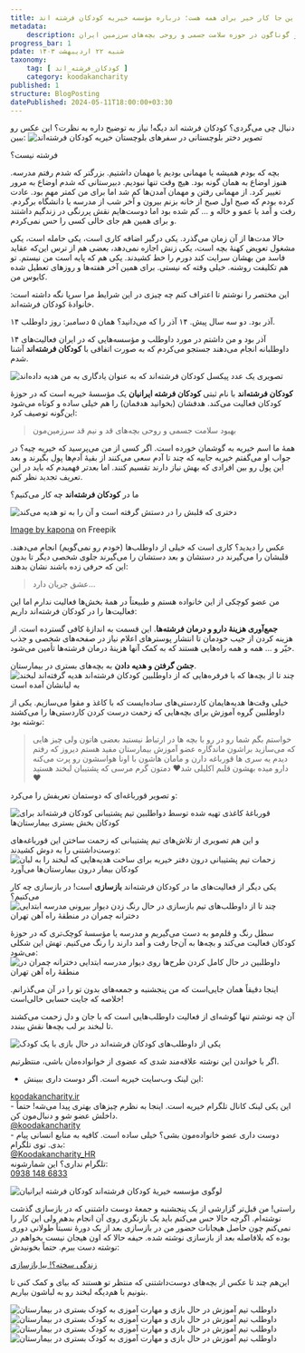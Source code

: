 ```yaml
---
title: این جا کار خیر برای همه هست؛ درباره مؤسسه خیریه کودکان فرشته اند
metadata: 
    description: مؤسسه خیریه کودکان فرشته‌ اند کودکان فرشته ایرانیان یک خیریه داوطلبی با فعالیت‌های متنوع و گوناگون در حوزه سلامت جسمی و روحی بچه‌های سرزمین ایران
progress_bar: 1
pdate: شنبه ۲۲ اردیبهشت ۱۴۰۳
taxonomy:
    tag: [ کودکان_فرشته_اند ]
    category: koodakancharity
published: 1
structure: BlogPosting
datePublished: 2024-05-11T18:00:00+03:30
---
```


دنبال چی می‌گردی؟ کودکان فرشته‌ اند دیگه! نیاز به توضیح داره به نظرت؟ این عکس رو ببین:
![ تصویر دختر بلوچستانی در سفرهای بلوچستان خیریه کودکان فرشته‌اند](zf4.webp)

فرشته نیست؟

بچه که بودم همیشه یا مهمانی بودیم یا مهمان داشتیم. بزرگتر که شدم رفتم مدرسه. هنوز اوضاع به همان گونه بود. هیچ وقت تنها نبودیم. دبیرستانی که شدم اوضاع به مرور تغییر کرد. از مهمانی رفتن و مهمان آمدن‌ها کم شد اما برای من کمتر مهم بود. عادت کرده بودم که صبح اول صبح از خانه بزنم بیرون و آخر شب از مدرسه یا دانشگاه برگردم. رفت و آمد با عمو و خاله و ... کم شده بود اما دوست‌هایم نقش پررنگی در زندگیم داشتند و برای همین هم جای خالی کسی را حس نمی‌کردم.

حالا مدت‌ها از آن زمان‌ می‌گذرد. یکی درگیر اضافه کاری است، یکی حامله‌ است، یکی مشغول تعویض کهنهٔ بچه است، یکی زنش اجازه نمی‌دهد، بعضی‌ هم از ترس این‌که عقاید فاسد من بهشان سرایت کند دورم را خط کشیدند. یکی هم که پایه است من نیستم. تو هم تکلیفت روشنه. خیلی وقته که نیستی. برای همین آخر هفته‌ها و روزهای تعطیل شده کابوس من.

این مختصر را نوشتم تا اعتراف کنم چه چیزی در این شرایط مرا سرپا نگه داشته است: خانوادهٔ کودکان فرشته‌اند.

۱۴ آذر بود. دو سه سال پیش. ۱۴ آذر را که می‌دانید؟ همان ۵ دسامبر: روز داوطلب.
<!--
![ تعدادی داوطلب که دست‌هایشان را روی هم گذاشته‌اند تا به هم قول بدهند تا آخر پای کار می‌مانند ](zt1.webp?loading=lazy)
<div class="align-center">
<a href="https://www.freepik.com/free-photo/business-executives-with-hand-stacked_1005993.htm">Image by peoplecreations</a> on Freepik
</div>

ویکی پدیای انگلیسی در صفحهٔ کار داوطلبانه
[(Volunteering)](https://en.wikipedia.org/wiki/Volunteering)
نوشته:

<div dir=ltr>
<blockquote> Volunteering is a voluntary act of an individual or group freely giving time and labor, often for community service. Many volunteers are specifically trained in the areas they work, such as medicine, education, or emergency rescue. </blockquote>
</div>
-->

۱۴ آذر بود و من داشتم در مورد داوطلب و مؤسسه‌هایی که در ایران فعالیت‌های داوطلبانه انجام می‌دهند جستجو می‌کردم که به صورت اتفاقی با **کودکان فرشته‌اند** آشنا شدم.

![ تصویری یک عدد پیکسل کودکان فرشته‌اند که به عنوان یادگاری به من هدیه داده‌اند ](zf11.webp?loading=lazy)

**کودکان فرشته‌اند** با نام ثبتی **کودکان فرشته ایرانیان** یک مؤسسهٔ خیریه است که در حوزهٔ کودکان فعالیت می‌کند. هدفشان (بخوانید هدفمان) را هم خیلی ساده و کوتاه می‌شود این‌گونه توصیف کرد:

> بهبود  سلامت جسمی و روحی بچه‌های قد و نیم قد سرزمین‌مون


همهٔ ما اسم خیریه به گوشمان خورده است. اگر کسی از من می‌پرسید که خیریه چیه؟ در جواب او می‌گفتم خیریه جاییه که چند تا آدم سعی می‌کنند از بقیهٔ آدم‌ها پول بگیرند و بعد این پول رو بین افرادی که بهش نیاز دارند تقسیم کنند. اما بعدتر فهمیدم که باید در این تعریف تجدید نظر کنم. 

ما در **کودکان فرشته‌اند** چه کار می‌کنیم؟

![ دختری که قلبش را در دستش گرفته است و آن را به تو هدیه می‌کند ](zt2.webp?loading=lazy)
<div class="align-center">
<a href="https://www.freepik.com/premium-vector/female-hands-giving-red-heart-from-splash-watercolor-hand-drawn-sketch-illustration-paints_9939796.htm">Image by kapona</a> on Freepik
</div>

عکس را دیدید؟ کاری است که خیلی از داوطلب‌ها (خودم رو نمی‌گویم) انجام می‌دهند. قلبشان را می‌گیرند در دستشان و بعد دستشان را می‌گیرند جلوی شخصی دیگر تا بدون این که حرفی زده باشند نشان بدهند:

> عشق جریان دارد... 

من عضو کوچکی از این خانواده هستم و طبیعتاً در همهٔ بخش‌ها فعالیت ندارم اما این فعالیت‌ها را در کودکان فرشته‌اند داریم:

**جمع‌آوری هزینهٔ دارو و درمان فرشته‌ها**. این قسمت به اندازهٔ کافی گسترده است. از هزینه کردن از جیب خودمان تا انتشار پوستر‌های اعلام نیاز در صفحه‌های شخصی‌ و جذب خیّر و  ... همه و همه راه‌هایی هستند که به کمک‌ آنها هزینهٔ درمان فرشته‌ها تأمین می‌شود.

**جشن گرفتن و هدیه دادن** به بچه‌های بستری در بیمارستان. 
![ چند تا از بچه‌ها که با فرفره‌هایی که از داوطلبین کودکان فرشته‌اند هدیه گرفته‌اند لبخند به لبانشان آمده است ](zf8.webp?loading=lazy)

خیلی وقت‌ها هدیه‌هایمان کاردستی‌های ساده‌ایست که با کاغذ و مقوا می‌سازیم. یکی از داوطلبین گروه آموزش برای بچه‌هایی که زحمت درست کردن کاردستی‌ها را می‌کشند نوشته بود:

> خواستم بگم شما رو در رو با بچه ها در ارتباط نیستید بعضی هاتون
ولی چیز هایی که می‌سازید براشون ماندگاره
عضو آموزش بیمارستان مفید هستم دیروز که رفتم دیدم یه سری ها قورباغه دارن و مامان هاشون با اونا هواسشون رو پرت می‌کنه دارو میده بهشون قلبم اکلیلی شد❤️
دمتون گرم 
مرسی که پشتیبان لبخند هستید❤️

و تصویر قورباغه‌ای که دوستمان تعریفش را می‌کرد:

![ قورباغهٔ کاغذی تهیه شده توسط دواطلبین تیم پشتیبانی کودکان فرشته‌اند برای کودکان بخش بستری بیمارستان‌ها ](zf.webp?loading=lazy)

و این هم تصویری از تلاش‌های تیم پشتیبانی که زحمت ساختن این قورباغه‌های دوست‌داشتنی را به دوش کشیدند:
![ زحمات تیم پشتیبانی درون دفتر خیریه برای ساخت هدیه‌هایی که لبخند را به لبان کودکان بیمار درون بیمارستان‌ها می‌آورد ](zf2.webp?loading=lazy)

یکی دیگر از فعالیت‌های ما در کودکان فرشته‌اند **بازسازی** است! در بازسازی چه کار می‌کنیم؟ 
![ چند تا از داوطلب‌های تیم بازسازی در حال رنگ زدن دیوار بیرونی مدرسه ابتدایی دخترانه چمران در منطقهٔ راه آهن تهران ](zf9.webp?loading=lazy)

سطل رنگ و قلم‌مو به دست می‌گیریم و مدرسه یا مؤسسه‌ٔ کوچک‌تری که در حوزهٔ کودکان فعالیت می‌کند و بچه‌ها به آن‌جا رفت و آمد دارند را رنگ می‌کنیم. تهش این شکلی می‌شود:
![ داوطلبین در حال کامل کردن طرح‌ها روی دیوار مدرسه ابتدایی دخترانه چمران در منطقهٔ راه آهن تهران ](zf10.webp?loading=lazy)

 اینجا دقیقاً همان‌ جایی‌است که من پنجشنبه و جمعه‌های بدون تو را در آن می‌گذرانم. خلاصه که جایت حسابی خالی‌است!

آن چه نوشتم تنها گوشه‌ای از فعالیت داوطلب‌هایی‌ است که با جان و دل زحمت می‌کشند تا لبخند بر لب بچه‌ها نقش ببندد.

![ یکی از داوطلب‌های کودکان فرشته‌اند در حال بازی با یک کودک ](zf3.webp?loading=lazy)

اگر با خواندن این نوشته علاقه‌مند شدی که عضوی از خوانواده‌مان باشی، منتظرتیم.

- این لینک وب‌سایت خیریه است. اگر دوست داری ببینش:
<div dir=ltr>
<a href="https://koodakancharity.ir">koodakancharity.ir</a> 
</div>
- این یکی لینک کانال تلگرام خیریه است. اینجا به نظرم چیزهای بهتری پیدا می‌شه! حتماً داخلش عضو شو و دنبال‌مون کن.
<div dir=ltr>
<a href="https://t.me/koodakancharity">@koodakancharity</a> 
</div>
- دوست داری عضو خانواده‌مون بشی؟ خیلی ساده است. کافیه به منابع انسانی پیام بدی. توی تلگرام:
<div dir=ltr>
<a href="https://t.me/Koodakancharity_HR">@Koodakancharity_HR</a> 
</div>
تلگرام نداری؟ این شمارشونه:
<div dir=ltr>
<a href="tel:+989381486833">0938 148 6833</a> 
</div>

![ لوگوی مؤسسه خیریهٔ کودکان فرشته‌اند کودکان فرشته ایرانیان ](kc-logo.webp?loading=lazy)

راستی! من قبل‌تر گزارشی از یک پنجشنبه و جمعهٔ دوست داشتنی که در بازسازی گذشت نوشته‌ام. اگرچه حالا حس می‌کنم باید یک بازنگری روی آن انجام بدهم ولی این کار را نمی‌کنم چون حاصل هیجانات حضور من در بازسازی بعد از یک دورهٔ نسبتاً طولانی دوری بوده که بلافاصله بعد از بازسازی نوشته شده. حیفه حالا که اون هیجان نیست بخواهم در نوشته دست ببرم.  حتماً بخونیدش:

<a href="/blog/zendegi_sakhte_bia_bazsazi"><p class="alert alert-title" > زندگی سخته؟! بیا بازسازی </p></a>

این‌هم چند تا عکس از بچه‌های دوست‌داشتنی که منتظر تو هستند که بیای و کمک کنی تا بتونیم با هم‌دیگه لبخند رو به لباشون بیاریم.


![ داوطلب تیم آموزش در حال بازی و مهارت آموزی به کودک بستری در بیمارستان](zf1.webp?loading=lazy)
![ داوطلب تیم آموزش در حال بازی و مهارت آموزی به کودک بستری در بیمارستان ](zf5.webp?loading=lazy)
![ داوطلب تیم آموزش در حال بازی و مهارت آموزی به کودک بستری در بیمارستان ](zf6.webp?loading=lazy)
![ داوطلب تیم آموزش در حال بازی و مهارت آموزی به کودک بستری در بیمارستان ](zf7.webp?loading=lazy)

